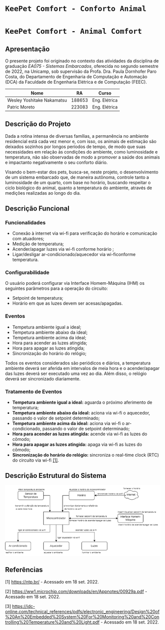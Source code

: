 # `KeePet Comfort - Conforto Animal`
# `KeePet Comfort - Animal Comfort` 

## Apresentação

O presente projeto foi originado no contexto das atividades da disciplina de graduação *EA075 - Sistemas Embarcados*, 
oferecida no segundo semestre de 2022, na Unicamp, sob supervisão da Profa. Dra. Paula Dornhofer Paro Costa, do Departamento de Engenharia de Computação e Automação (DCA) da Faculdade de Engenharia Elétrica e de Computação (FEEC).

|Nome  | RA | Curso|
|--|--|--|
| Wesley Yoshitake Nakamatsu  | 188653  | Eng. Elétrica|
| Patric Moreto  | 223083  | Eng. Elétrica|


## Descrição do Projeto
Dada a rotina intensa de diversas famílias, a permanência no ambiente residencial está cada vez menor e, com isso, os animais de estimação são deixados sozinhos por longos períodos de tempo, de modo que suas necessidades em relação às condições do ambiente, como luminosidade e temperatura, não são observadas de modo a promover a saúde dos animais e impactanto negativamente o seu conforto diário.

Visando o bem-estar dos pets, busca-se, neste projeto, o desenvolvimento de um sistema embarcado que, de maneira autônoma, controle tanto a luminosidade de um quarto, com base no horário, buscando respeitar o ciclo biológico do animal, quanto a temperatura do ambiente, através de medições realizadas ao longo do dia.

## Descrição Funcional

### Funcionalidades
- Conexão à internet via wi-fi para verificação do horário e comunicação com atuadores;
- Medição de temperatura;
- Acender/apagar luzes via wi-fi conforme horário ;
- Ligar/desligar ar-condicionado/aquecedor via wi-ficonforme temperatura.

### Configurabilidade
O usuário poderá configurar via Interface Homem-Máquina (IHM) os seguintes parâmetros para a operação do circuito:
- Setpoint de temperatura;
- Horário em que as luzes devem ser acesas/apagadas.

### Eventos
- Tempetura ambiente igual a ideal;
- Tempetura ambiente abaixo da ideal;
- Tempetura ambiente acima da ideal;
- Hora para acender as luzes atingida;
- Hora para apagar as luzes atingida;
- Sincronização do horário do relógio;

Todos os eventos considerados são periódicos e diários, a temperatura ambiente deverá ser aferida em intervalos de meia hora e o acender/apagar das luzes deverá ser executado uma vez ao dia. Além disso, o relógio deverá ser sincronizado diariamente.

### Tratamento de Eventos
- **Tempetura ambiente igual a ideal:** aguarda o próximo aferimento de temperatura;
- **Tempetura ambiente abaixo da ideal:** aciona via wi-fi o aquecedor, passando o valor de setpoint determinado;
- **Tempetura ambiente acima da ideal:** aciona via wi-fi o ar-condicionado, passando o valor de setpoint determinado;
- **Hora para acender as luzes atingida:** acende via wi-fi as luzes do cômodo;
- **Hora para apagar as luzes atingida:** apaga via wi-fi as luzes do cômodo;
- **Sincronização do horário do relógio:** sincroniza o real-time clock (RTC) do circuito via wi-fi [[1]](#Referências).

## Descrição Estrutural do Sistema
![Alt](KeePet_Comfort_Block_Diagram.drawio.png)

## Referências
[1] https://ntp.br/ - Acessado em 18 set. 2022.

[2] https://ww1.microchip.com/downloads/en/Appnotes/00929a.pdf - Acessado em 18 set. 2022.

[3] https://idc-online.com/technical_references/pdfs/electronic_engineering/Design%20of%20An%20Embedded%20System%20For%20Monitoring%20and%20Controlling%20Temperature%20and%20Light.pdf - Acessado em 18 set. 2022.

